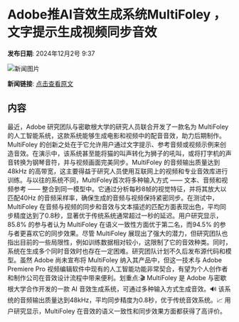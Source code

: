 # Adobe推AI音效生成系统MultiFoley ，文字提示生成视频同步音效

**发布日期**: 2024年12月2号 9:37

![新闻图片](https://pic.chinaz.com/thumb/2024/1202/24120209371834960825.jpg)

**新闻链接**: [点击查看原文](https://www.aibase.com/zh/news/13606)

## 内容

最近，Adobe 研究团队与密歇根大学的研究人员联合开发了一款名为 MultiFoley 的人工智能系统，这款系统能够生成电影和视频中的配音音效，助力后期制作。MultiFoley 的创新之处在于它允许用户通过文字提示、参考音频或视频示例来创造音效。在演示中，该系统甚至能将猫的叫声转化为狮子的吼叫，或将打字机的声音转换为钢琴音符，并与视频画面完美同步。MultiFoley 的音频输出质量达到48kHz 的高带宽，这主要得益于研究人员使用互联网上的视频和专业音效库进行训练。与以往的系统不同，MultiFoley首次将多种输入方式 —— 文本、音频和视频参考 —— 整合到同一模型中。它通过分析每秒8帧的视觉特征，并将其放大以匹配40Hz 的音频采样率，确保生成的音频与视频保持紧密同步。在测试中，MultiFoley 在音频与视频的同步和音效与文本描述的匹配方面表现出色，平均同步精度达到了0.8秒，显著优于传统系统通常超过一秒的延迟。用户研究显示，85.8% 的参与者认为 MultiFoley 在语义一致性方面优于第二名，而94.5% 的参与者更喜欢它的同步效果。尽管 MultiFoley 展现出了强大的潜力，但研究团队也指出目前的一些局限性，例如训练数据相对较小，这限制了它的音效种类。同时，系统在生成多个同时音效时也存在一定困难。研究团队计划不久后发布源代码和模型。虽然 Adobe 尚未宣布将 MultiFoley 纳入其产品中，但这一技术与 Adobe Premiere Pro 视频编辑软件中现有的人工智能功能非常契合，有望为个人创作者和制作公司在音效设计流程中带来便利。划重点:🎬 MultiFoley 是 Adobe 与密歇根大学合作开发的一款 AI 音效生成系统，可通过多种输入方式生成音效。🔊 该系统的音频输出质量达到48kHz，平均同步精度为0.8秒，优于传统音效系统。📈 用户研究显示，MultiFoley 在音效的语义一致性和同步效果方面都获得了高评价。
